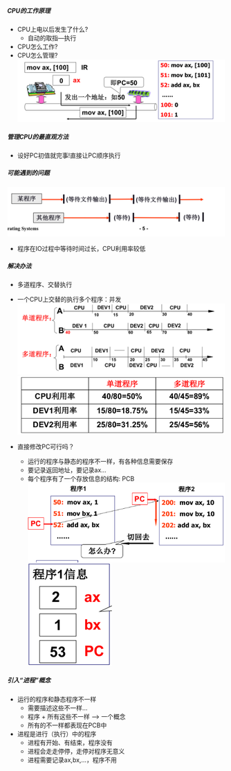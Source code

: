 ##### CPU的工作原理
* CPU上电以后发生了什么? 
    * 自动的取指—执行
* CPU怎么工作?
* CPU怎么管理?
![cpu工作原理](../pictures/Hit-OS/l8_1.png)

##### 管理CPU的最直观方法
* 设好PC初值就完事!直接让PC顺序执行

##### 可能遇到的问题
![出现问题](../pictures/Hit-OS/l8_2.png)
* 程序在IO过程中等待时间过长，CPU利用率较低

##### 解决办法
* 多道程序、交替执行
* 一个CPU上交替的执行多个程序：并发
![并发](../pictures/Hit-OS/l8_3.png)
![CPU利用率](../pictures/Hit-OS/l8_4.png)

* 直接修改PC可行吗？
    * 运行的程序与静态的程序不一样，有各种信息需要保存
    * 要记录返回地址，要记录ax…
    * 每个程序有了一个存放信息的结构: PCB
![PC跳转](../pictures/Hit-OS/l8_5.png)
![PCB结构图](../pictures/Hit-OS/l8_6.png)

##### 引入“进程”概念
* 运行的程序和静态程序不一样
    * 需要描述这些不一样…
    * 程序 + 所有这些不一样 --> 一个概念
    * 所有的不一样都表现在PCB中
* 进程是进行（执行）中的程序
    * 进程有开始、有结束，程序没有
    * 进程会走走停停，走停对程序无意义
    * 进程需要记录ax,bx,…，程序不用



